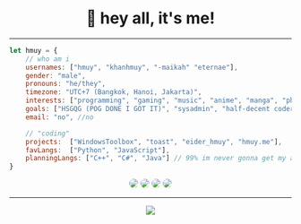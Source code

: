 <div align="center">
<h1 style="border-bottom: none;">👋 hey all, it's me!</h1>
</div>

---

```js
let hmuy = {
    // who am i
    usernames: ["hmuy", "khanhmuy", "-maikah" "eternae"],
    gender: "male",
    pronouns: "he/they",
    timezone: "UTC+7 (Bangkok, Hanoi, Jakarta)",
    interests: ["programming", "gaming", "music", "anime", "manga", "photography", "motorsport"],
    goals: ["HSGQG (POG DONE I GOT IT)", "sysadmin", "half-decent coder"],
    email: "no", //no

    // "coding"
    projects:  ["WindowsToolbox", "toast", "eider_hmuy", "hmuy.me"],
    favLangs:  ["Python", "JavaScript"],
    planningLangs: ["C++", "C#", "Java"] // 99% im never gonna get my ass together to learn
}
```
<div align="center">
    <a style="text-decoration: none;" href="https://discord.com/users/272388882539085824">
        <img style="border-radius:10px" src="https://img.shields.io/static/v1?label=Discord&message=@hmuy&logo=discord&style=for-the-badge&logoColor=white&labelColor=181825&color=b4befe" />
    </a>
        <a style="text-decoration: none;" href="https://twitter.com/khanhhmuy">
        <img style="border-radius:10px" src="https://img.shields.io/static/v1?label=Twitter&message=@khanhhmuy&logo=twitter&style=for-the-badge&logoColor=white&labelColor=181825&color=89b4fa">
    </a>
    <a style="text-decoration: none;" href="https://mas.to/@hmuy0608">
        <img style="border-radius:10px" src="https://img.shields.io/static/v1?label=Mastodon&message=@hmuy0608@mas.to&logo=mastodon&style=for-the-badge&logoColor=white&labelColor=181825&color=cba6f7">
    </a>
    <a style="text-decoration: none;" href="https://www.youtube.com/@noteternae">
        <img style="border-radius:10px" src="https://img.shields.io/static/v1?label=Youtube&message=@noteternae&logo=youtube&style=for-the-badge&logoColor=white&labelColor=181825&color=f38ba8">
    </a>
</div>

---

<div align="center">
    <img src="https://github-readme-stats.vercel.app/api?username=khanhmuy&show_icons=true&hide_border=true&bg_color=181825&text_color=cdd6f4&icon_color=f5c2e7&hide_title=true&include_all_commits=true&count_private=true&ring_color=f5c2e7&border_radius=8" style="margin-bottom: 20px;" />
</div>
